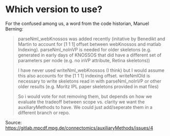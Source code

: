 # Which version to use?

For the confused among us, a word from the code historian, Manuel Berning:

> parseNml_webKnossos was added recently (initative by Benedikt and Martin to account for [1 1 1] offset between webKnossos and matlab Indexing). parseNml_noInVP is needed for older skeletons (e.g. generated in early days of KNOSSOS that did have a different set of parameters per node (e.g. no inVP attribute, Retina skeletons))
> 
> I have never used writeNml_webKnossos (I think) but I would assume this also accounts for the [1 1 1] indexing offset. writeNmlOld is necessary to write skeletons read in with parseNml_noInVP or other older results (e.g. Moritz IPL paper skeletons provided in mat files)
> 
> So i would vote for not removing them, but depends on how we evaluate the tradeoff between scope vs. clarity we want the auxiliaryMethods to have. We could just add/seperate them in a different branch or repo.

Source:
https://gitlab.mpcdf.mpg.de/connectomics/auxiliaryMethods/issues/4
